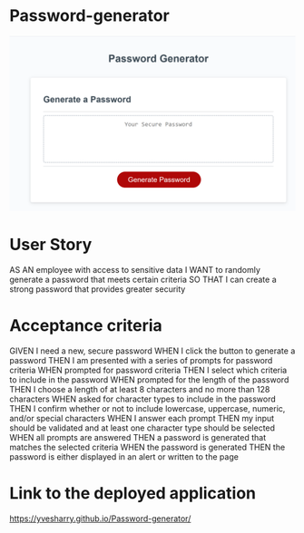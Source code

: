 # Password-generator 
![Password generator screenshot](./screenshot.png)

# User Story

AS AN employee with access to sensitive data
I WANT to randomly generate a password that meets certain criteria
SO THAT I can create a strong password that provides greater security

# Acceptance criteria

GIVEN I need a new, secure password
WHEN I click the button to generate a password
THEN I am presented with a series of prompts for password criteria
WHEN prompted for password criteria
THEN I select which criteria to include in the password
WHEN prompted for the length of the password
THEN I choose a length of at least 8 characters and no more than 128 characters
WHEN asked for character types to include in the password
THEN I confirm whether or not to include lowercase, uppercase, numeric, and/or special characters
WHEN I answer each prompt
THEN my input should be validated and at least one character type should be selected
WHEN all prompts are answered
THEN a password is generated that matches the selected criteria
WHEN the password is generated
THEN the password is either displayed in an alert or written to the page

# Link to the deployed application 
https://yvesharry.github.io/Password-generator/
